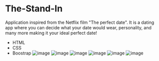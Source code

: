 # The-Stand-In
Application inspired from the Netflix film "The perfect date". It is a dating app where you can decide what your date would wear, personality, and many more making it your ideal perfect date!
* HTML
* CSS
* Boostrap
![image](https://user-images.githubusercontent.com/91674419/165076524-4a193009-2ffc-4a27-847a-747c7c78917a.png)
![image](https://user-images.githubusercontent.com/91674419/165076252-57258de0-b30b-42ce-b9a5-ef38d4de6762.png)
![image](https://user-images.githubusercontent.com/91674419/165076275-d3771f3d-8e66-469f-9444-264e4b2a810b.png)
![image](https://user-images.githubusercontent.com/91674419/165076299-c5d8e4dd-1378-41f3-bbb4-3ceb8d7675ee.png)
![image](https://user-images.githubusercontent.com/91674419/165076427-af1172be-0f3b-433b-974e-d248604b9ff7.png)
![image](https://user-images.githubusercontent.com/91674419/165076453-80f24bed-9b63-4b16-91c6-abe6fb59614f.png)

